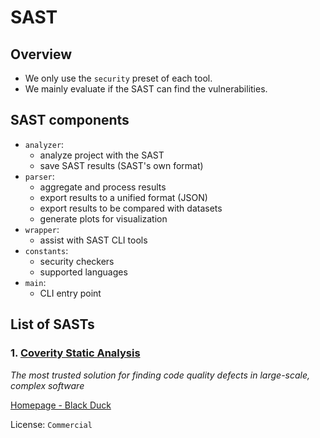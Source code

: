 # SAST

## Overview
- We only use the `security` preset of each tool.
- We mainly evaluate if the SAST can find the vulnerabilities.

## SAST components
- `analyzer`: 
  - analyze project with the SAST
  - save SAST results (SAST's own format)
- `parser`:
  - aggregate and process results
  - export results to a unified format (JSON)
  - export results to be compared with datasets
  - generate plots for visualization
- `wrapper`:
  - assist with SAST CLI tools
- `constants`:
  - security checkers
  - supported languages
- `main`:
  - CLI entry point

## List of SASTs

### 1. [Coverity Static Analysis](./Coverity/)

*The most trusted solution for finding code quality defects in large-scale, complex software*

[Homepage - Black Duck](https://www.blackduck.com/static-analysis-tools-sast/coverity.html)

License: `Commercial`